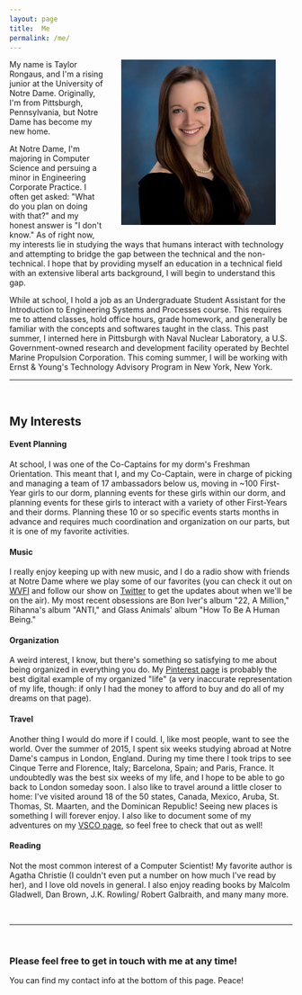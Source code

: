 ```yaml
---
layout: page
title:  Me
permalink: /me/
---
```


<p>
	<img src="https://raw.githubusercontent.com/trongaus/trongaus.github.io/master/_includes/me.jpg" alt="Me" style="border: 0pt none; float:right; padding-left:30px; padding-right:30px; padding-bottom:10px; width: 275px;"/>
</p>

My name is Taylor Rongaus, and I'm a rising junior at the University of Notre Dame. Originally, I'm from Pittsburgh, Pennsylvania, but Notre Dame has become my new home.

At Notre Dame, I'm majoring in Computer Science and persuing a minor in Engineering Corporate Practice. I often get asked: "What do you plan on doing with that?" and my honest answer is "I don't know." As of right now, my interests lie in studying the ways that humans interact with technology and attempting to bridge the gap between the technical and the non-technical. I hope that by providing myself an education in a technical field with an extensive liberal arts background, I will begin to understand this gap.

While at school, I hold a job as an Undergraduate Student Assistant for the Introduction to Engineering Systems and Processes course. This requires me to attend classes, hold office hours, grade homework, and generally be familiar with the concepts and softwares taught in the class. This past summer, I interned here in Pittsburgh with Naval Nuclear Laboratory, a U.S. Government-owned research and development facility operated by Bechtel Marine Propulsion Corporation. This coming summer, I will be working with Ernst & Young's Technology Advisory Program in New York, New York.

<hr>
<br>

## **My Interests** ##

#### **Event Planning** ####
At school, I was one of the Co-Captains for my dorm's Freshman Orientation. This meant that I, and my Co-Captain, were in charge of picking and managing a team of 17 ambassadors below us, moving in ~100 First-Year girls to our dorm, planning events for these girls within our dorm, and planning events for these girls to interact with a variety of other First-Years and their dorms. Planning these 10 or so specific events starts months in advance and requires much coordination and organization on our parts, but it is one of my favorite activities.


#### **Music** ####
I really enjoy keeping up with new music, and I do a radio show with friends at Notre Dame where we play some of our favorites (you can check it out on [WVFI][radioshow] and follow our show on [Twitter][darttime] to get the updates about when we'll be on the air). My most recent obsessions are Bon Iver's album "22, A Million," Rihanna's album "ANTI," and Glass Animals' album "How To Be A Human Being."


#### **Organization** ####
A weird interest, I know, but there's something so satisfying to me about being organized in everything you do. My [Pinterest page][trongaus-pinterest] is probably the best digital example of my organized "life" (a very inaccurate representation of my life, though: if only I had the money to afford to buy and do all of my dreams on that page). 


#### **Travel** ####
Another thing I would do more if I could. I, like most people, want to see the world. Over the summer of 2015, I spent six weeks studying abroad at Notre Dame's campus in London, England. During my time there I took trips to see Cinque Terre and Florence, Italy; Barcelona, Spain; and Paris, France. It undoubtedly was the best six weeks of my life, and I hope to be able to go back to London someday soon. I also like to travel around a little closer to home: I've visited around 18 of the 50 states, Canada, Mexico, Aruba, St. Thomas, St. Maarten, and the Dominican Republic! Seeing new places is something I will forever enjoy. I also like to document some of my adventures on my [VSCO page][trongaus-vsco], so feel free to check that out as well!


#### **Reading** ####
Not the most common interest of a Computer Scientist! My favorite author is Agatha Christie (I couldn't even put a number on how much I've read by her), and I love old novels in general. I also enjoy reading books by Malcolm Gladwell, Dan Brown, J.K. Rowling/ Robert Galbraith, and many many more. 

<br>
<hr>
<br>

### **Please feel free to get in touch with me at any time!** ###

You can find my contact info at the bottom of this page.
Peace! 

[darttime]: https://twitter.com/dart_time
[radioshow]: https://wvfi.nd.edu
[trongaus-pinterest]: https://pinterest.com/trongaus
[trongaus-vsco]: https://vsco.co/trongaus
[trongaus-email1]: mailto:trongaus@nd.edu
[trongaus-email2]: mailto:trongaus@gmail.com
[trongaus-linkedin]: https://www.linkedin.com/in/trongaus?trk=nav_responsive_tab_profile_pic
[trongaus-github]: http://github.com/trongaus
[trongaus-bitbucket]: http://bitbucket.com/trongaus





